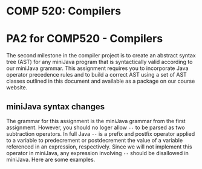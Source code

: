 COMP 520: Compilers
===================
PA2 for COMP520 - Compilers
===========================

The second milestone in the compiler project is to create an abstract syntax 
tree (AST) for any miniJava program that is syntactically valid according to 
our miniJava grammar. This assignment requires you to incorporate Java 
operator precedence rules and to build a correct AST using a set of AST 
classes outlined in this document and available as a package on our course 
website.

miniJava syntax changes
-----------------------

The grammar for this assignment is the miniJava grammar from the first 
assignment. However, you should no loger allow `--` to be parsed as two 
subtraction operators. In full Java `--` is a prefix and postfix operator 
applied to a variable to predecrement or postdecrement the value of a 
variable referenced in an expression, respectively. Since we will not 
implement this operator in miniJava, any expression involving `--` should 
be disallowed in miniJava. Here are some examples.
